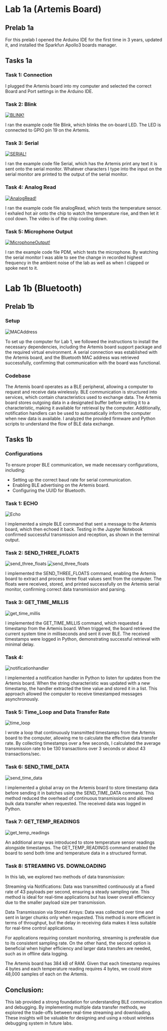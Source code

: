 
# Lab 1a (Artemis Board)

## Prelab 1a

For this prelab I opened the Arduino IDE for the first time in 3 years, updated it, and installed the Sparkfun Apollo3 boards manager. 

## Tasks 1a

### Task 1: Connection

I plugged the Artemis board into my computer and selected the correct Board and Port settings in the Arduino IDE.

### Task 2: Blink
[![BLINK!](files/BlinkThumbnail.png)](files/Blink.mov)

I ran the example code file Blink, which blinks the on-board LED. The LED is connected to GPIO pin 19 on the Artemis. 

### Task 3: Serial

[![SERIAL!](files/SerialThumbnail.png)](files/Serial.mov)

I ran the example code file Serial, which has the Artemis print any text it is sent onto the serial monitor. Whatever characters I type into the input on the serial monitor are printed to the output of the serial monitor.

### Task 4: Analog Read

[![AnalogRead!](files/AnalogReadThumbnail.png)](files/AnalogRead.mov)

I ran the example code file analogRead, which tests the temperature sensor. I exhaled hot air onto the chip to watch the temperature rise, and then let it cool down. The video is of the chip cooling down.

### Task 5: Microphone Output

[![MicrophoneOutput!](files/MicrophoneOutputThumbnail.png)](files/MicrophoneOutput.mov)

I ran the example code file PDM, which tests the microphone. By watching the serial monitor I was able to see the change in recorded highest frequency in the ambient noise of the lab as well as when I clapped or spoke next to it. 

# Lab 1b (Bluetooth)

## Prelab 1b
### Setup

![MACAddress](files/MACAddress.png)

To set up the computer for Lab 1, we followed the instructions to install the necessary dependencies, including the Artemis board support package and the required virtual environment. A serial connection was established with the Artemis board, and the Bluetooth MAC address was retrieved successfully, confirming that communication with the board was functional.

### Codebase

The Artemis board operates as a BLE peripheral, allowing a computer to request and receive data wirelessly. BLE communication is structured into services, which contain characteristics used to exchange data. The Artemis board stores outgoing data in a designated buffer before writing it to a characteristic, making it available for retrieval by the computer. Additionally, notification handlers can be used to automatically inform the computer when new data is available. I analyzed the provided firmware and Python scripts to understand the flow of BLE data exchange.

## Tasks 1b

### Configurations

To ensure proper BLE communication, we made necessary configurations, including:
- Setting up the correct baud rate for serial communication.
- Enabling BLE advertising on the Artemis board.
- Configuring the UUID for Bluetooth.


### Task 1: ECHO

![Echo](files/echo.png)

I implemented a simple BLE command that sent a message to the Artemis board, which then echoed it back. Testing in the Jupyter Notebook confirmed successful transmission and reception, as shown in the terminal output.

### Task 2: SEND_THREE_FLOATS

![send_three_floats](files/send_three_floats1.png)
![send_three_floats](files/send_three_floats2.png)

I implemented the SEND_THREE_FLOATS command, enabling the Artemis board to extract and process three float values sent from the computer. The floats were received, stored, and printed successfully on the Artemis serial monitor, confirming correct data transmission and parsing.    

### Task 3: GET_TIME_MILLIS

![get_time_millis](files/get_time_millis.png)

I implemented the GET_TIME_MILLIS command, which requested a timestamp from the Artemis board. When triggered, the board retrieved the current system time in milliseconds and sent it over BLE. The received timestamps were logged in Python, demonstrating successful retrieval with minimal delay.

### Task 4: 

![notificationhandler](files/notificationhandler.png)

I implemented a notification handler  in Python to listen for updates from the Artemis board. When the string characteristic was updated with a new timestamp, the handler extracted the time value and stored it in a list. This approach allowed the computer to receive timestamped messages asynchronously.

### Task 5: Time_Loop and Data Transfer Rate

![time_loop](files/time_loop.png)

I wrote a loop that continuously transmitted timestamps from the Artemis board to the computer, allowing me to calculate the effective data transfer rate. By collecting timestamps over a few seconds, I calculated the average transmission rate to be 130 transactions over 3 seconds or about 43 transactions/sec.

### Task 6: SEND_TIME_DATA

![send_time_data](files/send_time_data.png)

I implemented a global array on the Artemis board to store timestamp data before sending it in batches using the SEND_TIME_DATA command. This method reduced the overhead of continuous transmissions and allowed bulk data transfer when requested. The received data was logged in Python. 

### Task 7: GET_TEMP_READINGS

![get_temp_readings](files/get_temp_readings.png)

An additional array was introduced to store temperature sensor readings alongside timestamps. The GET_TEMP_READINGS command enabled the board to send both time and temperature data in a structured format.

### Task 8: STREAMING VS. DOWNLOADING

In this lab, we explored two methods of data transmission:

Streaming via Notifications: Data was transmitted continuously at a fixed rate of 43 payloads per second, ensuring a steady sampling rate. This method is ideal for real-time applications but has lower overall efficiency due to the smaller payload size per transmission.

Data Transmisssion via Stored Arrays: Data was collected over time and sent in larger chunks only when requested. This method is more efficient in terms of throughput, but the delay in receiving data makes it less suitable for real-time control applications.

For applications requiring constant monitoring, streaming is preferable due to its consistent sampling rate. On the other hand, the second option is beneficial when higher efficiency and larger data transfers are needed, such as in offline data logging.

The Artemis board has 384 kB of RAM. Given that each timestamp requires 4 bytes and each temperature reading requires 4 bytes, we could store 48,000 samples of each on the Artemis.

## Conclusion: 

This lab provided a strong foundation for understanding BLE communication and debugging. By implementing multiple data transfer methods, we explored the trade-offs between real-time streaming and downloading. These insights will be valuable for designing and using a robust wireless debugging system in future labs.
